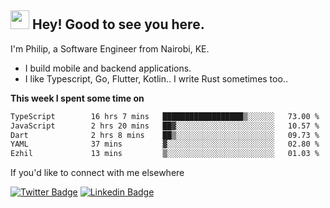 <h2><img src="https://slackmojis.com/emojis/3643-cool-doge/download" width="30"/> Hey! Good to see you here.</h2>

<p>I'm Philip, a Software Engineer from Nairobi, KE. 

- I build mobile and backend applications.
- I like Typescript, Go, Flutter, Kotlin.. I write Rust sometimes too..</p>

**This week I spent some time on**
<!--START_SECTION:waka-->

```txt
TypeScript        16 hrs 7 mins   ██████████████████▒░░░░░░   73.00 %
JavaScript        2 hrs 20 mins   ██▓░░░░░░░░░░░░░░░░░░░░░░   10.57 %
Dart              2 hrs 8 mins    ██▒░░░░░░░░░░░░░░░░░░░░░░   09.73 %
YAML              37 mins         ▓░░░░░░░░░░░░░░░░░░░░░░░░   02.80 %
Ezhil             13 mins         ▒░░░░░░░░░░░░░░░░░░░░░░░░   01.03 %
```

<!--END_SECTION:waka-->

If you'd like to connect with me elsewhere

[![Twitter Badge](https://img.shields.io/badge/-Twitter-1ca0f1?style=flat-square&labelColor=1ca0f1&logo=twitter&logoColor=white&link=https://twitter.com/_diogorodrigues)](https://twitter.com/kimathiphil)  [![Linkedin Badge](https://img.shields.io/badge/-LinkedIn-blue?style=flat-square&logo=Linkedin&logoColor=white&link=https://www.linkedin.com/in/philip-kimathi-2604a9114/)](https://www.linkedin.com/in/philip-kimathi-2604a9114/)
